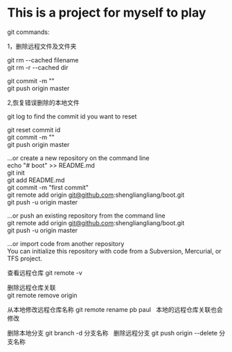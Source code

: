 # This is a project for myself to play


git commands:  

1，删除远程文件及文件夹  

git rm --cached  filename  
git rm -r --cached dir  

git commit -m ""  
git push origin master  

2,恢复错误删除的本地文件  

git log   to  find the commit id you want to reset  

git reset commit id  
git commit -m ""  
git push origin master  


…or create a new repository on the command line  
echo "# boot" >> README.md  
git init  
git add README.md  
git commit -m "first commit"  
git remote add origin git@github.com:shengliangliang/boot.git  
git push -u origin master  

…or push an existing repository from the command line  
git remote add origin git@github.com:shengliangliang/boot.git  
git push -u origin master  

…or import code from another repository  
You can initialize this repository with code from a Subversion, Mercurial, or TFS project.  

查看远程仓库
git remote -v  

删除远程仓库关联  
git remote remove origin 

从本地修改远程仓库名称
git remote rename pb paul  
本地的远程仓库关联也会修改  

删除本地分支
git branch -d 分支名称  
删除远程分支
git push origin --delete 分支名称

